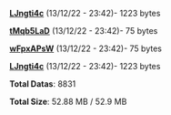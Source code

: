 [**LJngti4c**](/data/LJngti4c.txt) (13/12/22 - 23:42)- 1223 bytes

[**tMqb5LaD**](/data/tMqb5LaD.txt) (13/12/22 - 23:42)- 75 bytes

[**wFpxAPsW**](/data/wFpxAPsW.txt) (13/12/22 - 23:42)- 75 bytes

[**LJngti4c**](/data/LJngti4c.txt) (13/12/22 - 23:42)- 1223 bytes

**Total Datas**: 8831

**Total Size**: 52.88 MB / 52.9 MB